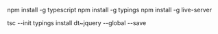 


npm install -g typescript
npm install -g typings
npm install -g live-server



tsc --init
typings install dt~jquery --global --save

